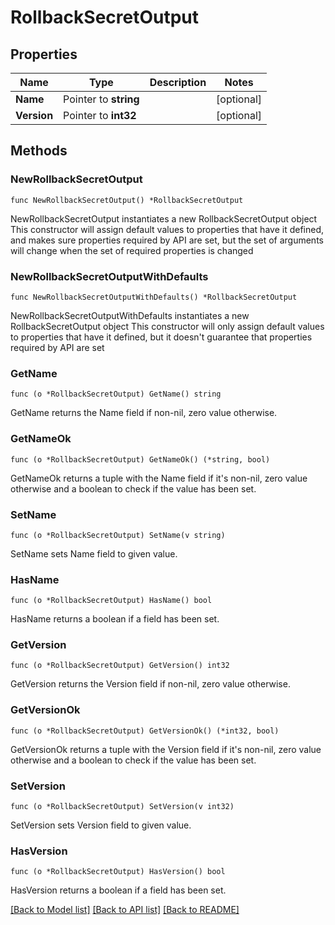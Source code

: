 # RollbackSecretOutput

## Properties

Name | Type | Description | Notes
------------ | ------------- | ------------- | -------------
**Name** | Pointer to **string** |  | [optional] 
**Version** | Pointer to **int32** |  | [optional] 

## Methods

### NewRollbackSecretOutput

`func NewRollbackSecretOutput() *RollbackSecretOutput`

NewRollbackSecretOutput instantiates a new RollbackSecretOutput object
This constructor will assign default values to properties that have it defined,
and makes sure properties required by API are set, but the set of arguments
will change when the set of required properties is changed

### NewRollbackSecretOutputWithDefaults

`func NewRollbackSecretOutputWithDefaults() *RollbackSecretOutput`

NewRollbackSecretOutputWithDefaults instantiates a new RollbackSecretOutput object
This constructor will only assign default values to properties that have it defined,
but it doesn't guarantee that properties required by API are set

### GetName

`func (o *RollbackSecretOutput) GetName() string`

GetName returns the Name field if non-nil, zero value otherwise.

### GetNameOk

`func (o *RollbackSecretOutput) GetNameOk() (*string, bool)`

GetNameOk returns a tuple with the Name field if it's non-nil, zero value otherwise
and a boolean to check if the value has been set.

### SetName

`func (o *RollbackSecretOutput) SetName(v string)`

SetName sets Name field to given value.

### HasName

`func (o *RollbackSecretOutput) HasName() bool`

HasName returns a boolean if a field has been set.

### GetVersion

`func (o *RollbackSecretOutput) GetVersion() int32`

GetVersion returns the Version field if non-nil, zero value otherwise.

### GetVersionOk

`func (o *RollbackSecretOutput) GetVersionOk() (*int32, bool)`

GetVersionOk returns a tuple with the Version field if it's non-nil, zero value otherwise
and a boolean to check if the value has been set.

### SetVersion

`func (o *RollbackSecretOutput) SetVersion(v int32)`

SetVersion sets Version field to given value.

### HasVersion

`func (o *RollbackSecretOutput) HasVersion() bool`

HasVersion returns a boolean if a field has been set.


[[Back to Model list]](../README.md#documentation-for-models) [[Back to API list]](../README.md#documentation-for-api-endpoints) [[Back to README]](../README.md)



